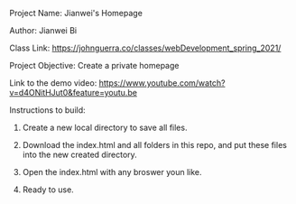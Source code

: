 Project Name: Jianwei's Homepage

Author: Jianwei Bi

Class Link: https://johnguerra.co/classes/webDevelopment_spring_2021/

Project Objective: Create a private homepage

Link to the demo video: https://www.youtube.com/watch?v=d4ONitHJut0&feature=youtu.be

Instructions to build:

1. Create a new local directory to save all files.

2. Download the index.html and all folders in this repo, and put these files into the new created directory. 

3. Open the index.html with any broswer youn like. 

4. Ready to use. 


